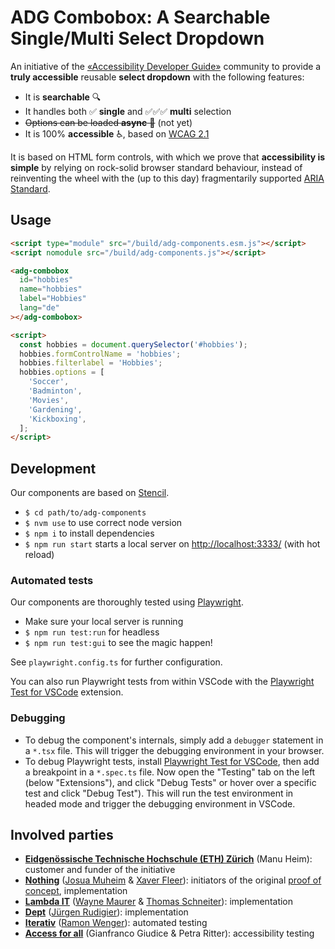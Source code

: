 # ADG Combobox: A Searchable Single/Multi Select Dropdown

An initiative of the [«Accessibility Developer Guide»](https://www.accessibility-developer-guide.com/) community to provide a **truly accessible** reusable **select dropdown** with the following features:

- It is **searchable** 🔍
- It handles both ✅ **single** and ✅✅✅ **multi** selection
- ~~Options can be loaded **async** 🧩~~ (not yet)
- It is 100% **accessible** ♿️, based on [WCAG 2.1](https://www.w3.org/TR/WCAG21/)

It is based on HTML form controls, with which we prove that **accessibility is simple** by relying on rock-solid browser standard behaviour, instead of reinventing the wheel with the (up to this day) fragmentarily supported [ARIA Standard](https://www.w3.org/WAI/standards-guidelines/aria/).

## Usage

```html
<script type="module" src="/build/adg-components.esm.js"></script>
<script nomodule src="/build/adg-components.js"></script>

<adg-combobox
  id="hobbies"
  name="hobbies"
  label="Hobbies"
  lang="de"
></adg-combobox>

<script>
  const hobbies = document.querySelector('#hobbies');
  hobbies.formControlName = 'hobbies';
  hobbies.filterlabel = 'Hobbies';
  hobbies.options = [
    'Soccer',
    'Badminton',
    'Movies',
    'Gardening',
    'Kickboxing',
  ];
</script>
```

## Development

Our components are based on [Stencil](https://stenciljs.com/).

- `$ cd path/to/adg-components`
- `$ nvm use` to use correct node version
- `$ npm i` to install dependencies
- `$ npm run start` starts a local server on <http://localhost:3333/> (with hot reload)

### Automated tests

Our components are thoroughly tested using [Playwright](https://playwright.dev/).

- Make sure your local server is running
- `$ npm run test:run` for headless
- `$ npm run test:gui` to see the magic happen!

See `playwright.config.ts` for further configuration.

You can also run Playwright tests from within VSCode with the [Playwright Test for VSCode](https://marketplace.visualstudio.com/items?itemName=ms-playwright.playwright) extension.

### Debugging

- To debug the component's internals, simply add a `debugger` statement in a `*.tsx` file. This will trigger the debugging environment in your browser.
- To debug Playwright tests, install [Playwright Test for VSCode](https://marketplace.visualstudio.com/items?itemName=ms-playwright.playwright), then add a breakpoint in a `*.spec.ts` file. Now open the "Testing" tab on the left (below "Extensions"), and click "Debug Tests" or hover over a specific test and click "Debug Test"). This will run the test environment in headed mode and trigger the debugging environment in VSCode.

## Involved parties

- **[Eidgenössische Technische Hochschule (ETH) Zürich](https://www.ethz.ch/)** (Manu Heim): customer and funder of the initiative
- **[Nothing](https://www.nothing.ch/)** ([Josua Muheim](https://github.com/jmuheim) & [Xaver Fleer]()): initiators of the original [proof of concept](https://github.com/NothingAG/accessible-dropdown/), implementation
- **[Lambda IT](https://lambda-it.ch/)** ([Wayne Maurer](https://github.com/wmaurer) & [Thomas Schneiter](https://github.com/thomasschneiter)): implementation
- **[Dept](https://www.deptagency.com/)** ([Jürgen Rudigier](https://github.com/rudigier)): implementation
- **[Iterativ](https://www.iterativ.ch/)** ([Ramon Wenger](https://github.com/ramonwenger)): automated testing
- **[Access for all](https://www.access-for-all.ch/)** (Gianfranco Giudice & Petra Ritter): accessibility testing
